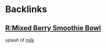 
# Backlinks
## [R:Mixed Berry Smoothie Bowl](<R:Mixed Berry Smoothie Bowl.md>)
splash of [milk](<milk.md>)

